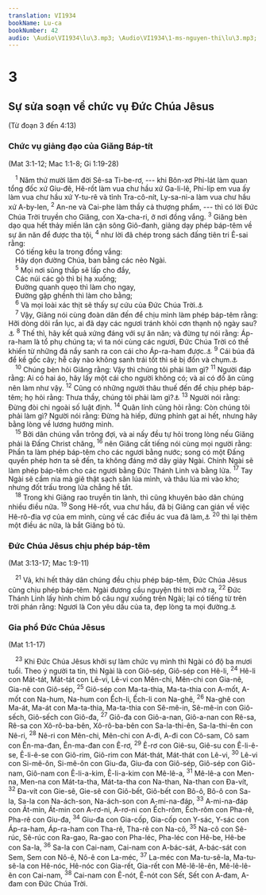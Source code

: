 ```yaml
---
translation: VI1934
bookName: Lu-ca 
bookNumber: 42
audio: \Audio\VI1934\lu\3.mp3; \Audio\VI1934\1-ms-nguyen-thi\lu\3.mp3; \Audio\VI1934\2-ms-david-dong\lu\3.mp3
---
```


<div class="title"><h1>3</h1><h2>Sự sửa soạn về chức vụ Đức Chúa Jêsus</h2><p>(Từ đoạn 3 đến 4:13)</p><h3>Chức vụ giảng đạo của Giăng Báp-tít</h3><p>(Mat 3:1-12; Mac 1:1-8; Gi 1:19-28)</p></div>
<span class="verse lu_3_1"> <sup>1</sup> Năm thứ mười lăm đời Sê-sa Ti-be-rơ, --- khi Bôn-xơ Phi-lát làm quan tổng đốc xứ Giu-đê, Hê-rốt làm vua chư hầu xứ Ga-li-lê, Phi-líp em vua ấy làm vua chư hầu xứ Y-tu-rê và tỉnh Tra-cô-nít, Ly-sa-ni-a làm vua chư hầu xứ A-by-len, </span>
<span class="verse lu_3_2"><sup>2</sup> An-ne và Cai-phe làm thầy cả thượng phẩm, --- thì có lời Đức Chúa Trời truyền cho Giăng, con Xa-cha-ri, ở nơi đồng vắng. </span>
<span class="verse lu_3_3"><sup>3</sup> Giăng bèn dạo qua hết thảy miền lân cận sông Giô-đanh, giảng dạy phép báp-têm về sự ăn năn để được tha tội, </span>
<span class="verse lu_3_4"><sup>4</sup> như lời đã chép trong sách đấng tiên tri Ê-sai rằng: <br/> Có tiếng kêu la trong đồng vắng: <br/> Hãy dọn đường Chúa, ban bằng các nẻo Ngài. <br/></span>
<span class="verse lu_3_5"> <sup>5</sup> Mọi nơi sũng thấp sẽ lấp cho đầy, <br/> Các núi các gò thì bị hạ xuống; <br/> Đường quanh quẹo thì làm cho ngay, <br/> Đường gập ghềnh thì làm cho bằng; <br/></span>
<span class="verse lu_3_6"> <sup>6</sup> Và mọi loài xác thịt sẽ thấy sự cứu của Đức Chúa Trời.<a data-toggle="tooltip" data-placement="bottom" title="Es 40:3-4">⚓</a><br/></span>
<span class="verse lu_3_7"> <sup>7</sup> Vậy, Giăng nói cùng đoàn dân đến để chịu mình làm phép báp-têm rằng: Hỡi dòng dõi rắn lục, ai đã dạy các ngươi tránh khỏi cơn thạnh nộ ngày sau?<a data-toggle="tooltip" data-placement="bottom" title="Mat 12:34; 23:33">⚓</a></span>
<span class="verse lu_3_8"><sup>8</sup> Thế thì, hãy kết quả xứng đáng với sự ăn năn; và đừng tự nói rằng: Áp-ra-ham là tổ phụ chúng ta; vì ta nói cùng các ngươi, Đức Chúa Trời có thể khiến từ những đá nầy sanh ra con cái cho Áp-ra-ham được.<a data-toggle="tooltip" data-placement="bottom" title="Gi 8:33">⚓</a></span>
<span class="verse lu_3_9"><sup>9</sup> Cái búa đã để kề gốc cây; hễ cây nào không sanh trái tốt thì sẽ bị đốn và chụm.<a data-toggle="tooltip" data-placement="bottom" title="Mat 7:19">⚓</a><br/></span>
<span class="verse lu_3_10"> <sup>10</sup> Chúng bèn hỏi Giăng rằng: Vậy thì chúng tôi phải làm gì? </span>
<span class="verse lu_3_11"><sup>11</sup> Người đáp rằng: Ai có hai áo, hãy lấy một cái cho người không có; và ai có đồ ăn cũng nên làm như vậy. </span>
<span class="verse lu_3_12"><sup>12</sup> Cũng có những người thâu thuế đến để chịu phép báp-têm; họ hỏi rằng: Thưa thầy, chúng tôi phải làm gì?<a data-toggle="tooltip" data-placement="bottom" title="Lu 7:29">⚓</a></span>
<span class="verse lu_3_13"><sup>13</sup> Người nói rằng: Đừng đòi chi ngoài số luật định. </span>
<span class="verse lu_3_14"><sup>14</sup> Quân lính cũng hỏi rằng: Còn chúng tôi phải làm gì? Người nói rằng: Đừng hà hiếp, đừng phỉnh gạt ai hết, nhưng hãy bằng lòng về lương hướng mình. <br/></span>
<span class="verse lu_3_15"> <sup>15</sup> Bởi dân chúng vẫn trông đợi, và ai nấy đều tự hỏi trong lòng nếu Giăng phải là Đấng Christ chăng, </span>
<span class="verse lu_3_16"><sup>16</sup> nên Giăng cất tiếng nói cùng mọi người rằng: Phần ta làm phép báp-têm cho các ngươi bằng nước; song có một Đấng quyền phép hơn ta sẽ đến, ta không đáng mở dây giày Ngài. Chính Ngài sẽ làm phép báp-têm cho các ngươi bằng Đức Thánh Linh và bằng lửa. </span>
<span class="verse lu_3_17"><sup>17</sup> Tay Ngài sẽ cầm nia mà giê thật sạch sân lúa mình, và thâu lúa mì vào kho; nhưng đốt trấu trong lửa chẳng hề tắt. <br/></span>
<span class="verse lu_3_18"> <sup>18</sup> Trong khi Giăng rao truyền tin lành, thì cũng khuyên bảo dân chúng nhiều điều nữa. </span>
<span class="verse lu_3_19"><sup>19</sup> Song Hê-rốt, vua chư hầu, đã bị Giăng can gián về việc Hê-rô-đia vợ của em mình, cùng về các điều ác vua đã làm,<a data-toggle="tooltip" data-placement="bottom" title="Mat 14:3-4; Mac 6:17-18">⚓</a></span>
<span class="verse lu_3_20"><sup>20</sup> thì lại thêm một điều ác nữa, là bắt Giăng bỏ tù. <br/></span>
<div class="title"><h3>Đức Chúa Jêsus chịu phép báp-têm</h3><p>(Mat 3:13-17; Mac 1:9-11)</p></div>
<span class="verse lu_3_21"> <sup>21</sup> Vả, khi hết thảy dân chúng đều chịu phép báp-têm, Đức Chúa Jêsus cũng chịu phép báp-têm. Ngài đương cầu nguyện thì trời mở ra, </span>
<span class="verse lu_3_22"><sup>22</sup> Đức Thánh Linh lấy hình chim bồ câu ngự xuống trên Ngài; lại có tiếng từ trên trời phán rằng: Ngươi là Con yêu dấu của ta, đẹp lòng ta mọi đường.<a data-toggle="tooltip" data-placement="bottom" title="Sa 22:2; Thi 2:7; Es 42:1; Mat 3:17; Mac 1:11; Lu 9:35">⚓</a><br/></span>
<div class="title"><h3>Gia phổ Đức Chúa Jêsus</h3><p>(Mat 1:1-17)</p></div>
<span class="verse lu_3_23"> <sup>23</sup> Khi Đức Chúa Jêsus khởi sự làm chức vụ mình thì Ngài có độ ba mươi tuổi. Theo ý người ta tin, thì Ngài là con Giô-sép, Giô-sép con Hê-li, </span>
<span class="verse lu_3_24"><sup>24</sup> Hê-li con Mát-tát, Mát-tát con Lê-vi, Lê-vi con Mên-chi, Mên-chi con Gia-nê, Gia-nê con Giô-sép, </span>
<span class="verse lu_3_25"><sup>25</sup> Giô-sép con Ma-ta-thia, Ma-ta-thia con A-mốt, A-mốt con Na-hum, Na-hum con Ếch-li, Ếch-li con Na-ghê, </span>
<span class="verse lu_3_26"><sup>26</sup> Na-ghê con Ma-át, Ma-át con Ma-ta-thia, Ma-ta-thia con Sê-mê-in, Sê-mê-in con Giô-sếch, Giô-sếch con Giô-đa, </span>
<span class="verse lu_3_27"><sup>27</sup> Giô-đa con Giô-a-nan, Giô-a-nan con Rê-sa, Rê-sa con Xô-rô-ba-bên, Xô-rô-ba-bên con Sa-la-thi-ên, Sa-la-thi-ên con Nê-ri, </span>
<span class="verse lu_3_28"><sup>28</sup> Nê-ri con Mên-chi, Mên-chi con A-đi, A-đi con Cô-sam, Cô sam con Ên-ma-đan, Ên-ma-đan con Ê-rơ, </span>
<span class="verse lu_3_29"><sup>29</sup> Ê-rơ con Giê-su, Giê-su con Ê-li-ê-se, Ê-li-ê-se con Giô-rim, Giô-rim con Mát-thát, Mát-thát con Lê-vi, </span>
<span class="verse lu_3_30"><sup>30</sup> Lê-vi con Si-mê-ôn, Si-mê-ôn con Giu-đa, Giu-đa con Giô-sép, Giô-sép con Giô-nam, Giô-nam con Ê-li-a-kim, Ê-li-a-kim con Mê-lê-a, </span>
<span class="verse lu_3_31"><sup>31</sup> Mê-lê-a con Men-na, Men-na con Mát-ta-tha, Mát-ta-tha con Na-than, Na-than con Đa-vít, </span>
<span class="verse lu_3_32"><sup>32</sup> Đa-vít con Gie-sê, Gie-sê con Giô-bết, Giô-bết con Bô-ô, Bô-ô con Sa-la, Sa-la con Na-ách-son, Na-ách-son con A-mi-na-đáp, </span>
<span class="verse lu_3_33"><sup>33</sup> A-mi-na-đáp con Át-min, Át-min con A-rơ-ni, A-rơ-ni con Ếch-rôm, Ếch-rôm con Pha-rê, Pha-rê con Giu-đa, </span>
<span class="verse lu_3_34"><sup>34</sup> Giu-đa con Gia-cốp, Gia-cốp con Y-sác, Y-sác con Áp-ra-ham, Áp-ra-ham con Tha-rê, Tha-rê con Na-cô, </span>
<span class="verse lu_3_35"><sup>35</sup> Na-cô con Sê-rúc, Sê-rúc con Ra-gao, Ra-gao con Pha-léc, Pha-léc con Hê-be, Hê-be con Sa-la, </span>
<span class="verse lu_3_36"><sup>36</sup> Sa-la con Cai-nam, Cai-nam con A-bác-sát, A-bác-sát con Sem, Sem con Nô-ê, Nô-ê con La-méc, </span>
<span class="verse lu_3_37"><sup>37</sup> La-méc con Ma-tu-sê-la, Ma-tu-sê-la con Hê-nóc, Hê-nóc con Gia-rết, Gia-rết con Mê-lê-lê-ên, Mê-lê-lê-ên con Cai-nam, </span>
<span class="verse lu_3_38"><sup>38</sup> Cai-nam con Ê-nót, Ê-nót con Sết, Sết con A-đam, A-đam con Đức Chúa Trời. <br/></span>
